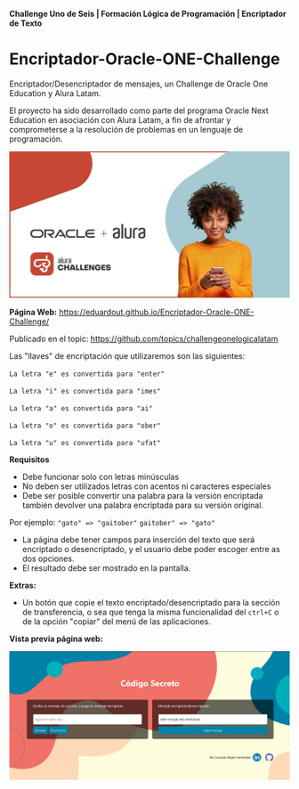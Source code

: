 **Challenge Uno de Seis | Formación Lógica de Programación | Encriptador de Texto**
# Encriptador-Oracle-ONE-Challenge
Encriptador/Desencriptador de mensajes, un Challenge de Oracle One Education y Alura Latam.

El proyecto ha sido desarrollado como parte del programa Oracle Next Education en asociación con Alura Latam, a fin de afrontar y comprometerse a la resolución de problemas en un lenguaje de programación. 

![Challenge Alura Latam + Oracle](https://raw.githubusercontent.com/EduardoUT/Encriptador-Oracle-ONE-Challenge/master/img/challengeImage.jpg)

**Página Web:**
https://eduardout.github.io/Encriptador-Oracle-ONE-Challenge/

Publicado en el topic: https://github.com/topics/challengeonelogicalatam

Las "llaves" de encriptación que utilizaremos son las siguientes:

`La letra "e" es convertida para "enter"`

`La letra "i" es convertida para "imes"`

`La letra "a" es convertida para "ai"`

`La letra "o" es convertida para "ober"`

`La letra "u" es convertida para "ufat"`

**Requisitos**

- Debe funcionar solo con letras minúsculas
- No deben ser utilizados letras con acentos ni caracteres especiales
- Debe ser posible convertir una palabra para la versión encriptada también devolver una palabra encriptada para su versión original. 

Por ejemplo:
`"gato" => "gaitober"`
`gaitober" => "gato"`

- La página debe tener campos para 
inserción del texto que será encriptado o desencriptado, y el usuario debe poder escoger entre as dos opciones.
- El resultado debe ser mostrado en la pantalla.

**Extras:**
- Un botón que copie el texto encriptado/desencriptado para la sección de transferencia, o sea que tenga la misma funcionalidad del `ctrl+C` o de la opción "copiar" del menú de las aplicaciones.

**Vista previa página web:**

![Vista previa página web.](https://raw.githubusercontent.com/EduardoUT/Encriptador-Oracle-ONE-Challenge/master/img/Ventana_Principal.PNG)
